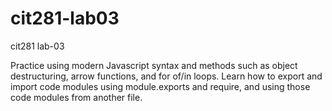 # cit281-lab03
cit281 lab-03
<p>Practice using modern Javascript syntax and methods such as object destructuring, arrow functions, and for of/in loops. Learn how to export and import code modules using module.exports and require, and using those code modules from another file. </p>
